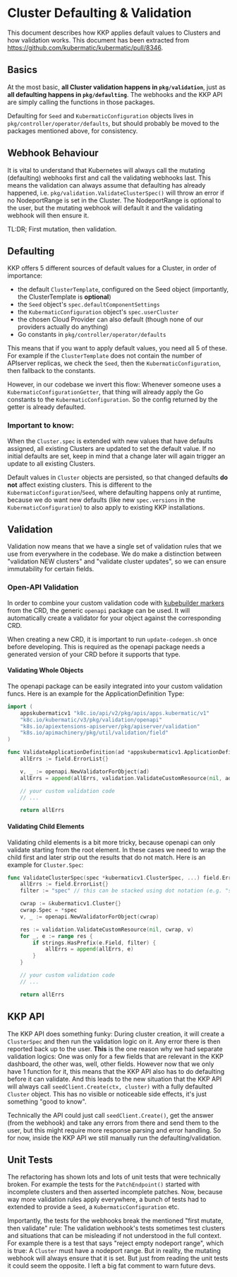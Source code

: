 # Cluster Defaulting & Validation

This document describes how KKP applies default values to Clusters and how validation works. This
document has been extracted from https://github.com/kubermatic/kubermatic/pull/8346.

## Basics

At the most basic, **all Cluster validation happens in `pkg/validation`**, just as **all defaulting
happens in `pkg/defaulting`**. The webhooks and the KKP API are simply calling the functions in
those packages.

Defaulting for `Seed` and `KubermaticConfiguration` objects lives in `pkg/controller/operator/defaults`,
but should probably be moved to the packages mentioned above, for consistency.

## Webhook Behaviour

It is vital to understand that Kubernetes will always call the mutating (defaulting) webhooks first
and call the validating webhooks last. This means the validation can always assume that defaulting
has already happened, i.e. `pkg/validation.ValidateClusterSpec()` will throw an error if no NodeportRange
is set in the Cluster. The NodeportRange is optional to the user, but the mutating webhook will default
it and the validating webhook will then ensure it.

TL:DR; First mutation, then validation.

## Defaulting

KKP offers 5 different sources of default values for a Cluster, in order of importance:

* the default `ClusterTemplate`, configured on the Seed object (importantly, the ClusterTemplate is **optional**)
* the `Seed` object's `spec.defaultComponentSettings`
* the `KubermaticConfiguration` object's `spec.userCluster`
* the chosen Cloud Provider can also default (though none of our providers actually do anything)
* Go constants in `pkg/controller/operator/defaults`

This means that if you want to apply default values, you need all 5 of these. For example if the
`ClusterTemplate` does not contain the number of APIserver replicas, we check the `Seed`, then the
`KubermaticConfiguration`, then fallback to the constants.

However, in our codebase we invert this flow: Whenever someone uses a `KubermaticConfigurationGetter`,
that thing will already apply the Go constants to the `KubermaticConfiguration`. So the config returned
by the getter is already defaulted.

### Important to know:
When the `Cluster.spec` is extended with new values that have defaults assigned, all existing Clusters are updated to set the default value.
If no initial defaults are set, keep in mind that a change later will again trigger an update to all existing Clusters.

Default values in `Cluster` objects are persisted, so that changed defaults **do not**
affect existing clusters. This is different to the `KubermaticConfiguration`/`Seed`, where defaulting
happens only at runtime, because we do want new defaults (like new `spec.versions` in the `KubermaticConfiguration`)
to also apply to existing KKP installations.

## Validation

Validation now means that we have a single set of validation rules that we use from everywhere in the
codebase. We do make a distinction between "validation NEW clusters" and "validate cluster updates", so
we can ensure immutability for certain fields.

### Open-API Validation

In order to combine your custom validation code with [kubebuilder markers](https://book.kubebuilder.io/reference/markers/crd-validation.html) from the CRD, the generic `openapi` package can be used. It will automatically create a validator for your object against the corresponding CRD.

When creating a new CRD, it is important to run `update-codegen.sh` once before developing. This is required as the openapi package needs a generated version of your CRD before it supports that type.

#### Validating Whole Objects

The openapi package can be easily integrated into your custom validation funcs. Here is an example for the ApplicationDefinition Type:

```Go
import (
	appskubermaticv1 "k8c.io/api/v2/pkg/apis/apps.kubermatic/v1"
	"k8c.io/kubermatic/v3/pkg/validation/openapi"
	"k8s.io/apiextensions-apiserver/pkg/apiserver/validation"
	"k8s.io/apimachinery/pkg/util/validation/field"
)

func ValidateApplicationDefinition(ad *appskubermaticv1.ApplicationDefinition) field.ErrorList {
	allErrs := field.ErrorList{}

	v, _ := openapi.NewValidatorForObject(ad)
	allErrs = append(allErrs, validation.ValidateCustomResource(nil, ad, v)...)

	// your custom validation code
	// ...

	return allErrs
```

#### Validating Child Elements

Validating child elements is a bit more tricky, because openapi can only validate starting from the root element. In these cases we need to wrap the child first and later strip out the results that do not match. Here is an example for `Cluster.Spec`:

```Go
func ValidateClusterSpec(spec *kubermaticv1.ClusterSpec, ...) field.ErrorList {
	allErrs := field.ErrorList{}
	filter := "spec" // this can be stacked using dot notation (e.g. "spec.cloud")

	cwrap := &kubermaticv1.Cluster{}
	cwrap.Spec = *spec
	v, _ := openapi.NewValidatorForObject(cwrap)

	res := validation.ValidateCustomResource(nil, cwrap, v)
	for _, e := range res {
		if strings.HasPrefix(e.Field, filter) {
			allErrs = append(allErrs, e)
		}
	}

	// your custom validation code
	// ...

	return allErrs
```

## KKP API

The KKP API does something funky: During cluster creation, it will create a `ClusterSpec` and then run the
validation logic on it. Any error there is then reported back up to the user. **This** is the one reason why
we had separate validation logics: One was only for a few fields that are relevant in the KKP dashboard, the
other was, well, other fields. However now that we only have 1 function for it, this means that the KKP API
also has to do defaulting before it can validate. And this leads to the new situation that the KKP API will
always call `seedClient.Create(ctx, cluster)` with a fully defaulted `Cluster` object. This has no visible
or noticeable side effects, it's just something "good to know".

Technically the API could just call `seedClient.Create()`, get the answer (from the webhook) and take any
errors from there and send them to the user, but this might require more response parsing and error handling.
So for now, inside the KKP API we still manually run the defaulting/validation.

## Unit Tests

The refactoring has shown lots and lots of unit tests that were technically broken. For example the tests for
the `PatchEndpoint()` started with incomplete clusters and then asserted incomplete patches. Now, because way
more validation rules apply everywhere, a bunch of tests had to extended to provide a `Seed`, a
`KubermaticConfiguration` etc.

Importantly, the tests for the webhooks break the mentioned "first mutate, then validate" rule: The validation
webhook's tests sometimes test clusters and situations that can be misleading if not understood in the full
context. For example there is a test that says "reject empty nodeport range", which is true: A `Cluster` must
have a nodeport range. But in reality, the mutating webhook will always ensure that it is set. But just from
reading the unit tests it could seem the opposite. I left a big fat comment to warn future devs.
